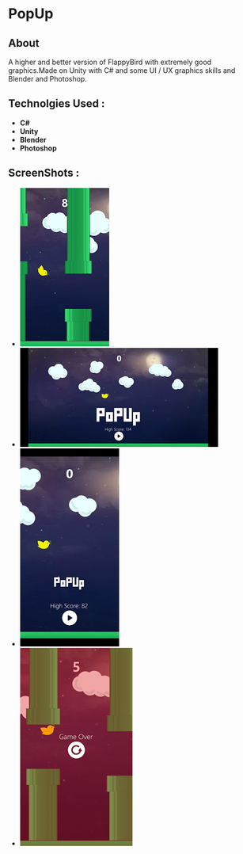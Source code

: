 # PopUp

## About

A higher and better version of FlappyBird with extremely
good graphics.Made on Unity with C# and some UI / UX graphics
skills and Blender and Photoshop.

## Technolgies Used :
- **C#**
- **Unity**
- **Blender**
- **Photoshop**

## ScreenShots : 
 - ![Alt Text](/Screenshots/1.png)
 - ![Alt Text](/Screenshots/2.jpg)
 - ![Alt Text](/Screenshots/3.jpg)
 - ![Alt Text](/Screenshots/4.png)
